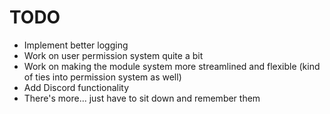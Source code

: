 # TODO

- Implement better logging
- Work on user permission system quite a bit
- Work on making the module system more streamlined and flexible (kind of ties into permission system as well)
- Add Discord functionality
- There's more... just have to sit down and remember them